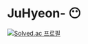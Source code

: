 # JuHyeon- 😶
[![Solved.ac
프로필](http://mazassumnida.wtf/api/v2/generate_badge?boj=kongum)](https://solved.ac/kongum)

<!--
**KongUm/KongUm** is a ✨ _special_ ✨ repository because its `README.md` (this file) appears on your GitHub profile.

Here are some ideas to get you started:

- 🔭 I’m currently working on ...
- 🌱 I’m currently learning ...
- 👯 I’m looking to collaborate on ...
- 🤔 I’m looking for help with ...
- 💬 Ask me about ...
- 📫 How to reach me: ...
- 😄 Pronouns: ...
- ⚡ Fun fact: ...
-->
